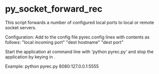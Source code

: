 # py_socket_forward_rec

This script forwards a number of configured local ports
to local or remote socket servers.

Configuration:
Add to the config file pyrec.config lines with
contents as follows:
  "local incoming port" "dest hostname" "dest port"

Start the application at command line with 'python pyrec.py'
and stop the application by keying in <ctrl-c>.

Example: python pyrec.py 8080:127.0.0.1:5555
